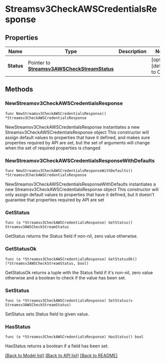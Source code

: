 # Streamsv3CheckAWSCredentialsResponse

## Properties

Name | Type | Description | Notes
------------ | ------------- | ------------- | -------------
**Status** | Pointer to [**Streamsv3AWSCheckStreamStatus**](Streamsv3AWSCheckStreamStatus.md) |  | [optional] [default to OK]

## Methods

### NewStreamsv3CheckAWSCredentialsResponse

`func NewStreamsv3CheckAWSCredentialsResponse() *Streamsv3CheckAWSCredentialsResponse`

NewStreamsv3CheckAWSCredentialsResponse instantiates a new Streamsv3CheckAWSCredentialsResponse object
This constructor will assign default values to properties that have it defined,
and makes sure properties required by API are set, but the set of arguments
will change when the set of required properties is changed

### NewStreamsv3CheckAWSCredentialsResponseWithDefaults

`func NewStreamsv3CheckAWSCredentialsResponseWithDefaults() *Streamsv3CheckAWSCredentialsResponse`

NewStreamsv3CheckAWSCredentialsResponseWithDefaults instantiates a new Streamsv3CheckAWSCredentialsResponse object
This constructor will only assign default values to properties that have it defined,
but it doesn't guarantee that properties required by API are set

### GetStatus

`func (o *Streamsv3CheckAWSCredentialsResponse) GetStatus() Streamsv3AWSCheckStreamStatus`

GetStatus returns the Status field if non-nil, zero value otherwise.

### GetStatusOk

`func (o *Streamsv3CheckAWSCredentialsResponse) GetStatusOk() (*Streamsv3AWSCheckStreamStatus, bool)`

GetStatusOk returns a tuple with the Status field if it's non-nil, zero value otherwise
and a boolean to check if the value has been set.

### SetStatus

`func (o *Streamsv3CheckAWSCredentialsResponse) SetStatus(v Streamsv3AWSCheckStreamStatus)`

SetStatus sets Status field to given value.

### HasStatus

`func (o *Streamsv3CheckAWSCredentialsResponse) HasStatus() bool`

HasStatus returns a boolean if a field has been set.


[[Back to Model list]](../README.md#documentation-for-models) [[Back to API list]](../README.md#documentation-for-api-endpoints) [[Back to README]](../README.md)


